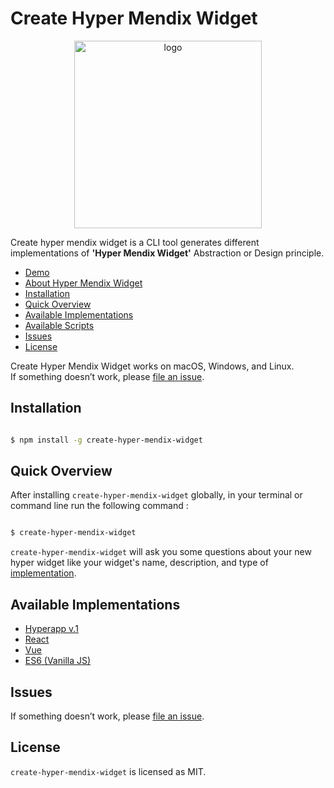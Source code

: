 # Create Hyper Mendix Widget

<p align='center'>
<img src='https://github.com/omnajjar/create-hyper-mendix-widget/blob/master/logo.PNG' width="300px" alt='logo'>
</p>

Create hyper mendix widget is a CLI tool generates different implementations of **'Hyper Mendix Widget'** Abstraction or Design principle.<br>

- [Demo](https://hypermendixwidgetd-sandbox.mxapps.io/index.html?profile=Responsive)
- [About Hyper Mendix Widget](https://omnajjar.github.io/create-hyper-mendix-widget/)
- [Installation](#installation)
- [Quick Overview](#quick-overview)
- [Available Implementations](#available-implementations)
- [Available Scripts](#available-scripts)
- [Issues](#issues)
- [License](#license)

Create Hyper Mendix Widget works on macOS, Windows, and Linux.<br>
If something doesn’t work, please [file an issue](https://github.com/omnajjar/create-hyper-mendix-widget/issues/new).


## Installation


```sh

$ npm install -g create-hyper-mendix-widget

```

## Quick Overview
After installing `create-hyper-mendix-widget` globally, in your terminal or command line run the following command :

```sh

$ create-hyper-mendix-widget

```
`create-hyper-mendix-widget` will ask you some questions about your new hyper widget like your widget's name, description, and type of [implementation](#available-implementations).

## Available Implementations

- [Hyperapp v.1](https://github.com/jorgebucaran/hyperapp)
- [React](https://reactjs.org/)
- [Vue](https://vuejs.org/)
- [ES6 (Vanilla JS)](https://developer.mozilla.org/en-US/docs/Web/JavaScript)


## Issues
If something doesn’t work, please [file an issue](https://github.com/omnajjar/create-hyper-mendix-widget/issues/new).

## License

`create-hyper-mendix-widget` is licensed as MIT.